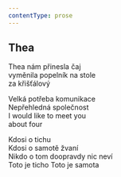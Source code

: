 ```yaml
---
contentType: prose
---
```


## Thea

Thea nám přinesla čaj  
vyměnila popelník na stole  
za křišťálový

Velká potřeba komunikace  
Nepřehledná společnost  
I would like to meet you  
about four

Kdosi o tichu  
Kdosi o samotě žvaní  
Nikdo o tom doopravdy nic neví  
Toto je ticho Toto je samota
